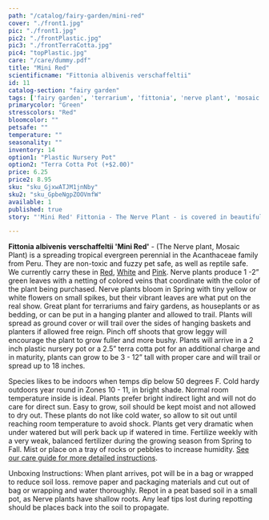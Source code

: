 ```yaml
---
path: "/catalog/fairy-garden/mini-red"
cover: "./front1.jpg"
pic: "./front1.jpg"
pic2: "./frontPlastic.jpg"
pic3: "./frontTerraCotta.jpg"
pic4: "topPlastic.jpg"
care: "/care/dummy.pdf"
title: "Mini Red"
scientificname: "Fittonia albivenis verschaffeltii"
id: 11
catalog-section: "fairy garden"
tags: ['fairy garden', 'terrarium', 'fittonia', 'nerve plant', 'mosaic plant']
primarycolor: "Green"
stresscolors: "Red"
bloomcolor: ""
petsafe: ""
temperature: ""
seasonality: ""
inventory: 14
option1: "Plastic Nursery Pot"
option2: "Terra Cotta Pot (+$2.00)"
price: 6.25
price2: 8.95
sku: "sku_GjxwATJM1jnNby"
sku2: "sku_GpbeNgpZOOVmfW"
available: 1
published: true
story: "'Mini Red' Fittonia - The Nerve Plant - is covered in beautiful colored veins over green leaves."

---
```

<strong>Fittonia albivenis verschaffeltii 'Mini Red'</strong> - (The Nerve plant, Mosaic Plant) is a spreading tropical evergreen perennial in the Acanthaceae family from Peru. They are non-toxic and fuzzy pet safe, as well as reptile safe. We currently carry these in [Red](/catalog/fairy-garden/mini-red), [White](/catalog/fairy-garden/mini-white) and [Pink](/catalog/fairy-garden/mini-pink). Nerve plants produce 1 -2” green leaves with a netting of colored veins that coordinate with the color of the plant being purchased. Nerve plants bloom in Spring with tiny yellow or white flowers on small spikes, but their vibrant leaves are what put on the real show. Great plant for terrariums and fairy gardens, as houseplants or as bedding, or can be put in a hanging planter and allowed to trail. Plants will spread as ground cover or will trail over the sides of hanging baskets and planters if allowed free reign. Pinch off shoots that grow leggy will encourage the plant to grow fuller and more bushy. Plants will arrive in a 2 inch plastic nursery pot or a 2.5” terra cotta pot for an additional charge and in maturity, plants can grow to be 3 - 12” tall with proper care and will trail or spread up to 18 inches.

Species likes to be indoors when temps dip below 50 degrees F. Cold hardy outdoors year round in Zones 10 - 11, in bright shade. Normal room temperature inside is ideal. Plants prefer bright indirect light and will not do care for direct sun. Easy to grow, soil should be kept moist and not allowed to dry out. These plants do not like cold water, so allow to sit out until reaching room temperature to avoid shock. Plants get very dramatic when under watered but will perk back up if watered in time. Fertilize weekly with a very weak, balanced fertilizer during the growing season from Spring to Fall. Mist or place on a tray of rocks or pebbles to increase humidity.  [See our care guide for more detailed instructions](/care/fittonia/).

Unboxing Instructions: When plant arrives, pot will be in a bag or wrapped to reduce soil loss. remove paper and packaging materials and cut out of bag or wrapping and water thoroughly. Repot in a peat based soil in a small pot, as Nerve plants have shallow roots. Any leaf tips lost during repotting should be places back into the soil to propagate. 